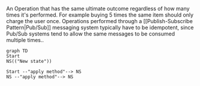 An Operation that has the same ultimate outcome regardless of how many times it's performed. For example buying 5 times the same item should only charge the user once. Operations performed through a [[Publish-Subscribe Pattern|Pub/Sub]] messaging system typically have to be idempotent, since Pub/Sub systems tend to allow the same messages to be consumed multiple times..

```mermaid 
graph TD
Start
NS(("New state"))

Start --"apply method"--> NS
NS --"apply method"--> NS

```